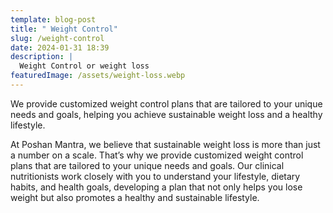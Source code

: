 ```yaml
---
template: blog-post
title: " Weight Control"
slug: /weight-control
date: 2024-01-31 18:39
description: |
  Weight Control or weight loss 
featuredImage: /assets/weight-loss.webp
---
```

We provide customized weight control plans that are tailored to your unique needs and goals, helping you achieve sustainable weight loss and a healthy lifestyle.

At Poshan Mantra, we believe that sustainable weight loss is more than just a number on a scale. That’s why we provide customized weight control plans that are tailored to your unique needs and goals. Our clinical nutritionists work closely with you to understand your lifestyle, dietary habits, and health goals, developing a plan that not only helps you lose weight but also promotes a healthy and sustainable lifestyle.